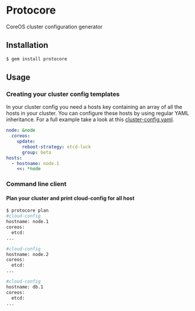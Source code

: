# Protocore
CoreOS cluster configuration generator

## Installation

```bash
$ gem install protocore
```

## Usage

### Creating your cluster config templates
In your cluster config you need a hosts key containing an array of all the hosts in your cluster.
You can configure these hosts by using regular YAML inheritance. For a full example take a look at this [cluster-config.yaml](https://github.com/chatspry/protocore/tree/master/spec/fixtures/cluster-config.yaml).

```yaml
node: &node
  coreos:
    update:
      reboot-strategy: etcd-lock
      group: beta
hosts:
  - hostname: node.1
    <<: *node
```

### Command line client

#### Plan your cluster and print cloud-config for all host

```bash
$ protocore plan
#cloud-config
hostname: node.1
coreos:
  etcd:
...

#cloud-config
hostname: node.2
coreos:
  etcd:
...

#cloud-config
hostname: db.1
coreos:
  etcd:
...
```
